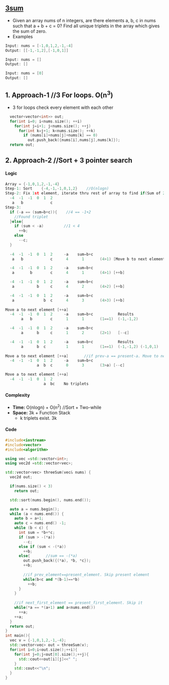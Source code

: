 ## [3sum](https://leetcode.com/problems/3sum/)
- Given an array nums of n integers, are there elements a, b, c in nums such that a + b + c = 0? Find all unique triplets in the array which gives the sum of zero.
- Examples
```c++
Input: nums = [-1,0,1,2,-1,-4]
Output: [[-1,-1,2],[-1,0,1]]

Input: nums = []
Output: []

Input: nums = [0]
Output: []
```

## 1. Approach-1    //3 For loops. O(n<sup>3</sup>)
- 3 for loops check every element with each other
```c++
  vector<vector<int>> out;
  for(int i=0; i<nums.size(); ++i)
    for(int j=i+1; j<nums.size(); ++j)
      for(int k=j+1; k<nums.size(); ++k)
        if (nums[i]+nums[j]+nums[k] == 0)
          out.push_back({nums[i],nums[j],nums[k]});
  return out;    
```

## 2. Approach-2  //Sort + 3 pointer search
#### Logic
```c++
Array = {-1,0,1,2,-1,-4}
Step-1: Sort    {-4,-1,-1,0,1,2}    //O(nlogn)
Step-2: Fix 1st element, iterate thru rest of array to find if(Sum of 2 elements == -First_element)
  -4  -1  -1  0  1  2
   a   b            c
Step-3:
  if (-a == (sum=b+c)){    //4 == -1+2
    //Found triplet
  }else{
    if (sum < -a)         //1 < 4
      ++b;
    else
      --c;
  }
  
  -4  -1  -1  0  1  2     -a    sum=b+c
   a   b            c      4      1       (4>1) [Move b to next element ++b]

  -4  -1  -1  0  1  2     -a    sum=b+c
   a       b        c      4      1       (4>1) [++b]

  -4  -1  -1  0  1  2     -a    sum=b+c
   a          b     c      4      2       (4>2) [++b]

  -4  -1  -1  0  1  2     -a    sum=b+c
   a             b  c      4      3       (4>3) [++b]
   
Move a to next element [++a]
  -4  -1  -1  0  1  2     -a    sum=b+c           Results
       a   b        c      1      1       (1==1)  (-1,-1,2)

  -4  -1  -1  0  1  2     -a    sum=b+c        
       a      b     c      1      2       (2>1)   [--c]

  -4  -1  -1  0  1  2     -a    sum=b+c           Results
       a      b  c         1      1       (1==1)  (-1,-1,2) (-1,0,1)
       
Move a to next element [++a]       //if prev-a == present-a. Move to next element
  -4  -1  -1  0  1  2     -a    sum=b+c
              a  b  c      0      3       (3>a) [--c]   

Move a to next element [++a]
  -4  -1  -1  0  1  2   
                 a  bc    No triplets
```

#### Complexity
- **Time:** O(nlogn) + O(n<sup>2</sup>)    //Sort + Two-while
- **Space:** 3k + Function Stack
  - k triplets exist. 3k

#### Code
```c++
#include<iostream>
#include<vector>
#include<algorithm>

using vec =std::vector<int>;
using vec2d =std::vector<vec>;

std::vector<vec> threeSum(vec& nums) {
  vec2d out;

  if(nums.size() < 3)
    return out;

  std::sort(nums.begin(), nums.end());

  auto a = nums.begin();
  while (a < nums.end()) {
    auto b = a+1;
    auto c = nums.end() -1;
    while (b < c) {
      int sum = *b+*c;
      if (sum > -(*a))
        --c;
      else if (sum < -(*a))
        ++b;
      else{       //sum == -(*a)
        out.push_back({(*a), *b, *c});
        ++b;
        
        //if prev_element==present_element. Skip present element
        while(b<c and *(b-1)==*b)
          ++b;
      }
    }
    
    //if next_first_element == present_first_element. Skip it
    while(*a == *(a+1) and a<nums.end())
      ++a;
    ++a;
  }
  return out;
}
int main(){
  vec v = {-1,0,1,2,-1,-4};
  std::vector<vec> out = threeSum(v);
  for(int i=0;i<out.size();++i){
    for(int j=0;j<out[0].size();++j){
      std::cout<<out[i][j]<<" ";
    }
    std::cout<<"\n";
  }
}
```
